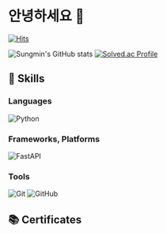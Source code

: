 # 안녕하세요 👋
[![Hits](https://hits.seeyoufarm.com/api/count/incr/badge.svg?url=https%3A%2F%2Fgithub.com%2Fchoismne&count_bg=%23401243&title_bg=%23BA31AA&icon=&icon_color=%23E7E7E7&title=hits&edge_flat=false)](https://hits.seeyoufarm.com)

![Sungmin's GitHub stats](https://github-readme-stats.vercel.app/api?username=choismne&show_icons=true&theme=cobalt)
[![Solved.ac Profile](http://mazassumnida.wtf/api/v2/generate_badge?boj=sungmin2517)](https://solved.ac/sungmin2517/)

## 🌱 Skills
### Languages
![Python](https://img.shields.io/badge/Python-3776AB.svg?&style=for-the-badge&logo=Python&logoColor=white)

### Frameworks, Platforms
![FastAPI](https://img.shields.io/badge/FastAPI-009688.svg?&style=for-the-badge&logo=FastAPI&logoColor=white)

### Tools
![Git](https://img.shields.io/badge/Git-F05032.svg?&style=for-the-badge&logo=Git&logoColor=white)
![GitHub](https://img.shields.io/badge/GitHub-181717.svg?&style=for-the-badge&logo=GitHub&logoColor=white)

## 📚 Certificates
